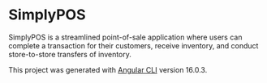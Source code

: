 # SimplyPOS

SimplyPOS is a streamlined point-of-sale application where users can complete a transaction for their customers, receive inventory, and conduct store-to-store transfers of inventory.

This project was generated with [Angular CLI](https://github.com/angular/angular-cli) version 16.0.3.
